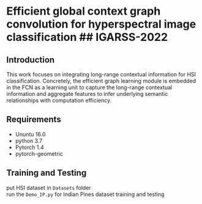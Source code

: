 # Efficient global context graph convolution for hyperspectral image classification ## IGARSS-2022
## Introduction
This work focuses on integrating long-range contextual information for HSI classification. Concretely, the efficient graph learning module is embedded in the FCN  as a learning unit to capture the long-range contextual information and aggregate features to infer underlying semantic relationships with computation efficiency.

## Requirements
* Ununtu 16.0 
* python 3.7 
* Pytorch 1.4
* pytorch-geometric

## Training and Testing
put HSI dataset in ```Datasets``` folder <br>
run the ```Demo_IP.py``` for Indian Pines dataset training and testing<br> 



